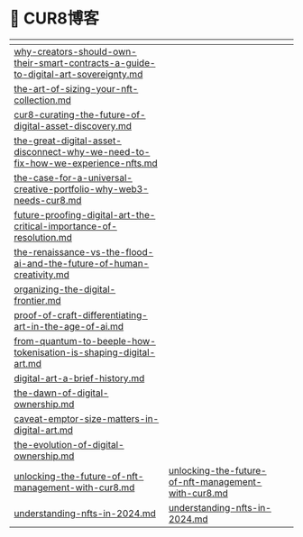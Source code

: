 # 📖 CUR8博客



<table data-view="cards"><thead><tr><th data-type="content-ref"></th><th data-hidden data-card-target data-type="content-ref"></th><th data-hidden data-card-cover data-type="files"></th></tr></thead><tbody><tr><td><a href="why-creators-should-own-their-smart-contracts-a-guide-to-digital-art-sovereignty.md">why-creators-should-own-their-smart-contracts-a-guide-to-digital-art-sovereignty.md</a></td><td></td><td></td></tr><tr><td><a href="the-art-of-sizing-your-nft-collection.md">the-art-of-sizing-your-nft-collection.md</a></td><td></td><td></td></tr><tr><td><a href="cur8-curating-the-future-of-digital-asset-discovery.md">cur8-curating-the-future-of-digital-asset-discovery.md</a></td><td></td><td></td></tr><tr><td><a href="the-great-digital-asset-disconnect-why-we-need-to-fix-how-we-experience-nfts.md">the-great-digital-asset-disconnect-why-we-need-to-fix-how-we-experience-nfts.md</a></td><td></td><td></td></tr><tr><td><a href="the-case-for-a-universal-creative-portfolio-why-web3-needs-cur8.md">the-case-for-a-universal-creative-portfolio-why-web3-needs-cur8.md</a></td><td></td><td></td></tr><tr><td><a href="future-proofing-digital-art-the-critical-importance-of-resolution.md">future-proofing-digital-art-the-critical-importance-of-resolution.md</a></td><td></td><td></td></tr><tr><td><a href="the-renaissance-vs-the-flood-ai-and-the-future-of-human-creativity.md">the-renaissance-vs-the-flood-ai-and-the-future-of-human-creativity.md</a></td><td></td><td></td></tr><tr><td><a href="organizing-the-digital-frontier.md">organizing-the-digital-frontier.md</a></td><td></td><td></td></tr><tr><td><a href="proof-of-craft-differentiating-art-in-the-age-of-ai.md">proof-of-craft-differentiating-art-in-the-age-of-ai.md</a></td><td></td><td></td></tr><tr><td><a href="from-quantum-to-beeple-how-tokenisation-is-shaping-digital-art.md">from-quantum-to-beeple-how-tokenisation-is-shaping-digital-art.md</a></td><td></td><td></td></tr><tr><td><a href="digital-art-a-brief-history.md">digital-art-a-brief-history.md</a></td><td></td><td></td></tr><tr><td><a href="the-dawn-of-digital-ownership.md">the-dawn-of-digital-ownership.md</a></td><td></td><td></td></tr><tr><td><a href="caveat-emptor-size-matters-in-digital-art.md">caveat-emptor-size-matters-in-digital-art.md</a></td><td></td><td></td></tr><tr><td><a href="the-evolution-of-digital-ownership.md">the-evolution-of-digital-ownership.md</a></td><td></td><td></td></tr><tr><td><a href="unlocking-the-future-of-nft-management-with-cur8.md">unlocking-the-future-of-nft-management-with-cur8.md</a></td><td><a href="unlocking-the-future-of-nft-management-with-cur8.md">unlocking-the-future-of-nft-management-with-cur8.md</a></td><td></td></tr><tr><td><a href="understanding-nfts-in-2024.md">understanding-nfts-in-2024.md</a></td><td><a href="understanding-nfts-in-2024.md">understanding-nfts-in-2024.md</a></td><td></td></tr></tbody></table>